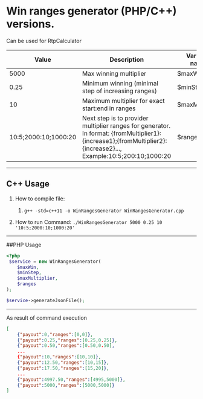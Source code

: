 # Win ranges generator (PHP/C++) versions.
Can be used for RtpCalculator

|  Value |  Description | Variable name |
|---|---|---|
|  5000 |  Max winning multiplier| $maxWin |
|  0.25 |  Minimum winning (minimal step of increasing ranges)| $minStep |
|  10 | Maximum multiplier for exact start:end in ranges  | $maxMultiplier|
|  10:5;2000:10;1000:20 | Next step is to provider multiplier ranges for generator. In format: {fromMultiplier1}:{increase1};{fromMultiplier2}:{increase2}..., Example:10:5;200:10;1000:20  | $ranges | 

--------
## C++ Usage 

1) How to compile file:
   1) ``g++ -std=c++11 -o WinRangesGenerator WinRangesGenerator.cpp ``


2) How to run Command:
``./WinRangesGenerator 5000 0.25 10 '10:5;2000:10;1000:20'``

------------

##PHP Usage
```php
<?php
 $service = new WinRangesGenerator(
    $maxWin,
    $minStep,
    $maxMultiplier,
    $ranges
);

$service->generateJsonFile();

```
-------------

As result of command execution

```json
[
    {"payout":0,"ranges":[0,0]},
    {"payout":0.25,"ranges":[0.25,0.25]},
    {"payout":0.50,"ranges":[0.50,0.50],
    ...
    {"payout":10,"ranges":[10,10]},
    {"payout":12.50,"ranges":[10,15]},
    {"payout":17.50,"ranges":[15,20]},
    ...
    {"payout":4997.50,"ranges":[4995,5000]},
    {"payout":5000,"ranges":[5000,5000]}
]

